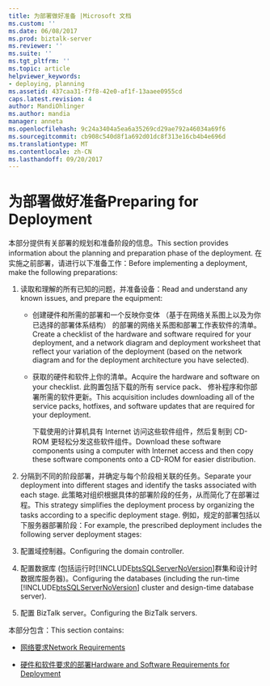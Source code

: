 ```yaml
---
title: 为部署做好准备 |Microsoft 文档
ms.custom: ''
ms.date: 06/08/2017
ms.prod: biztalk-server
ms.reviewer: ''
ms.suite: ''
ms.tgt_pltfrm: ''
ms.topic: article
helpviewer_keywords:
- deploying, planning
ms.assetid: 437caa31-f7f8-42e0-af1f-13aaee0955cd
caps.latest.revision: 4
author: MandiOhlinger
ms.author: mandia
manager: anneta
ms.openlocfilehash: 9c24a3404a5ea6a35269cd29ae792a46034a69f6
ms.sourcegitcommit: cb908c540d8f1a692d01dc8f313e16cb4b4e696d
ms.translationtype: MT
ms.contentlocale: zh-CN
ms.lasthandoff: 09/20/2017
---
```

# <a name="preparing-for-deployment"></a><span data-ttu-id="5ebdd-102">为部署做好准备</span><span class="sxs-lookup"><span data-stu-id="5ebdd-102">Preparing for Deployment</span></span>
<span data-ttu-id="5ebdd-103">本部分提供有关部署的规划和准备阶段的信息。</span><span class="sxs-lookup"><span data-stu-id="5ebdd-103">This section provides information about the planning and preparation phase of the deployment.</span></span> <span data-ttu-id="5ebdd-104">在实施之前部署，请进行以下准备工作：</span><span class="sxs-lookup"><span data-stu-id="5ebdd-104">Before implementing a deployment, make the following preparations:</span></span>  
  
1.  <span data-ttu-id="5ebdd-105">读取和理解的所有已知的问题，并准备设备：</span><span class="sxs-lookup"><span data-stu-id="5ebdd-105">Read and understand any known issues, and prepare the equipment:</span></span>  
  
    -   <span data-ttu-id="5ebdd-106">创建硬件和所需的部署和一个反映你变体 （基于在网络关系图上以及为你已选择的部署体系结构） 的部署的网络关系图和部署工作表软件的清单。</span><span class="sxs-lookup"><span data-stu-id="5ebdd-106">Create a checklist of the hardware and software required for your deployment, and a network diagram and deployment worksheet that reflect your variation of the deployment (based on the network diagram and for the deployment architecture you have selected).</span></span>  
  
    -   <span data-ttu-id="5ebdd-107">获取的硬件和软件上你的清单。</span><span class="sxs-lookup"><span data-stu-id="5ebdd-107">Acquire the hardware and software on your checklist.</span></span> <span data-ttu-id="5ebdd-108">此购置包括下载的所有 service pack、 修补程序和你部署所需的软件更新。</span><span class="sxs-lookup"><span data-stu-id="5ebdd-108">This acquisition includes downloading all of the service packs, hotfixes, and software updates that are required for your deployment.</span></span>  
  
         <span data-ttu-id="5ebdd-109">下载使用的计算机具有 Internet 访问这些软件组件，然后复制到 CD-ROM 更轻松分发这些软件组件。</span><span class="sxs-lookup"><span data-stu-id="5ebdd-109">Download these software components using a computer with Internet access and then copy these software components onto a CD-ROM for easier distribution.</span></span>  
  
2.  <span data-ttu-id="5ebdd-110">分隔到不同的阶段部署，并确定与每个阶段相关联的任务。</span><span class="sxs-lookup"><span data-stu-id="5ebdd-110">Separate your deployment into different stages and identify the tasks associated with each stage.</span></span> <span data-ttu-id="5ebdd-111">此策略对组织根据具体的部署阶段的任务，从而简化了在部署过程。</span><span class="sxs-lookup"><span data-stu-id="5ebdd-111">This strategy simplifies the deployment process by organizing the tasks according to a specific deployment stage.</span></span> <span data-ttu-id="5ebdd-112">例如，规定的部署包括以下服务器部署阶段：</span><span class="sxs-lookup"><span data-stu-id="5ebdd-112">For example, the prescribed deployment includes the following server deployment stages:</span></span>  
  
3.  <span data-ttu-id="5ebdd-113">配置域控制器。</span><span class="sxs-lookup"><span data-stu-id="5ebdd-113">Configuring the domain controller.</span></span>  
  
4.  <span data-ttu-id="5ebdd-114">配置数据库 (包括运行时[!INCLUDE[btsSQLServerNoVersion](../../includes/btssqlservernoversion-md.md)]群集和设计时数据库服务器)。</span><span class="sxs-lookup"><span data-stu-id="5ebdd-114">Configuring the databases (including the run-time [!INCLUDE[btsSQLServerNoVersion](../../includes/btssqlservernoversion-md.md)] cluster and design-time database server).</span></span>  
  
5.  <span data-ttu-id="5ebdd-115">配置 BizTalk server。</span><span class="sxs-lookup"><span data-stu-id="5ebdd-115">Configuring the BizTalk servers.</span></span>  
  
 <span data-ttu-id="5ebdd-116">本部分包含：</span><span class="sxs-lookup"><span data-stu-id="5ebdd-116">This section contains:</span></span>  
  
-   [<span data-ttu-id="5ebdd-117">网络要求</span><span class="sxs-lookup"><span data-stu-id="5ebdd-117">Network Requirements</span></span>](../../adapters-and-accelerators/accelerator-swift/network-requirements.md)  
  
-   [<span data-ttu-id="5ebdd-118">硬件和软件要求的部署</span><span class="sxs-lookup"><span data-stu-id="5ebdd-118">Hardware and Software Requirements for Deployment</span></span>](../../adapters-and-accelerators/accelerator-swift/hardware-and-software-requirements-for-deployment.md)